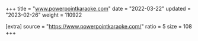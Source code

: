 +++
title = "www.powerpointkaraoke.com"
date = "2022-03-22"
updated = "2023-02-26"
weight = 110922

[extra]
source = "https://www.powerpointkaraoke.com/"
ratio = 5
size = 108
+++
